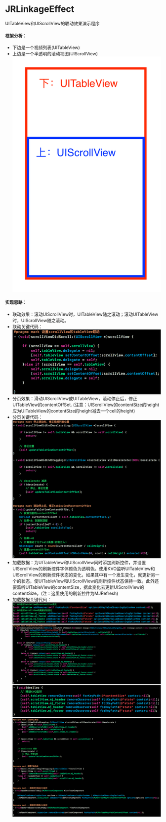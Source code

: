 # JRLinkageEffect
UITableView和UIScrollView的联动效果演示程序

#### 框架分析：
- 下边是一个视频列表(UITableView)
- 上边是一个半透明的滚动视图(UIScrollView)
![@联动框架 | center | 375x0](./img/编辑1.png)

#### 实现思路：
- 联动效果：滚动UIScrollView时，UITableView随之滚动；滚动UITableView时，UIScrollView随之滚动。
- 联动关键代码：
![@联动关键代码 | center | 375x0](./img/联动效果实现代码.png)
- 分页效果：滑动UIScrollView或UITableView，滚动停止后，修正UITableView的contentOffSet. (注意：UIScrollView的contentSize的height应为UITableView的contentSize的height减去一个cell的height)
- 分页关键代码：
![@分页关键代码 | center | 375x0](./img/分页效果实现代码.png)
- 加载数据：为UITableView和UIScrollView同时添加刷新控件，并设置UIScrollView的刷新控件字体颜色为透明色。使用KVO监听UITableView和UIScrollView的刷新控件状态的变化，如果其中有一个发生变化，就更新另一个的状态，使UITableView和UIScrollView的刷新控件状态保持一致。此外还要监听UITableView的contentSize，据此变化去更新UIScrollView的contentSize。(注：这里使用的刷新控件为MJRefresh)
- 加载数据关键代码：
![@使用KVO监听 | center | 375x0](./img/使用KVO监听.png)
![@监听到变化的处理 | center | 375x0](./img/监听到变化的处理.png)
![@移除KVO监听 | center | 375x0](./img/移除KVO监听.png)
![@拖动滚动视图时对刷新控件监听的处理 | center | 375x0](./img/拖动滚动视图时对刷新控件监听的处理.png)
